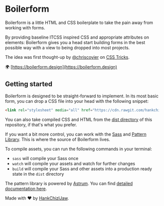 # Boilerform

Boilerform is a little HTML and CSS boilerplate to take the pain away from working with forms.

By providing baseline ITCSS inspired CSS and appropriate attributes on elements: Boilerform gives you a head start building forms in the best possible way with a view to being dropped into most projects. 

The idea was first thought-up by [@chriscoyier](https://twitter.com/chriscoyier) on [CSS Tricks](https://css-tricks.com/boilerform).

🌍 [https://boilerform.design](https://boilerform.design)


## Getting started
Boilerform is designed to be straight-forward to implement. In its most basic form, you can drop a CSS file into your head with the following snippet:

```html
<link rel="stylesheet" media="all" href="https://cdn.rawgit.com/hankchizljaw/boilerform/bebf05ab/dist/css/boilerform.min.css" />
```

You can also take compiled CSS and HTML from the [dist directory](https://github.com/hankchizljaw/boilerform/tree/master/dist/) of this repository, if that's what you prefer.

If you want a bit more control, you can work with the [Sass](https://github.com/hankchizljaw/boilerform/tree/master/assets/scss) and [Pattern Library](https://github.com/hankchizljaw/boilerform/tree/master/pattern-library). This is where the source of Boilerform lives.

To compile assets, you can run the following commands in your terminal:

- `sass` will compile your Sass once
- `watch` will compile your assets and watch for further changes
- `build` will compile your Sass and other assets into a production ready state in the `dist` directory

The pattern library is powered by [Astrum](http://astrum.nodividestudio.com/). You can find [detailed documentation here](https://github.com/NoDivide/Astrum).

Made with ❤️ by [HankChizlJaw](https://twitter.com/hankchizljaw).